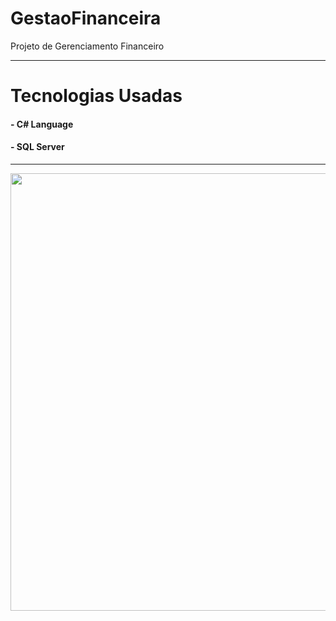 # GestaoFinanceira
Projeto de Gerenciamento Financeiro

----------------------------------------------------------------------------------------------------

# Tecnologias Usadas

#### - C# Language
#### - SQL Server

----------------------------------------------------------------------------------------------------

<div align-"center">
  <img src="" width="700px" />
</div>
